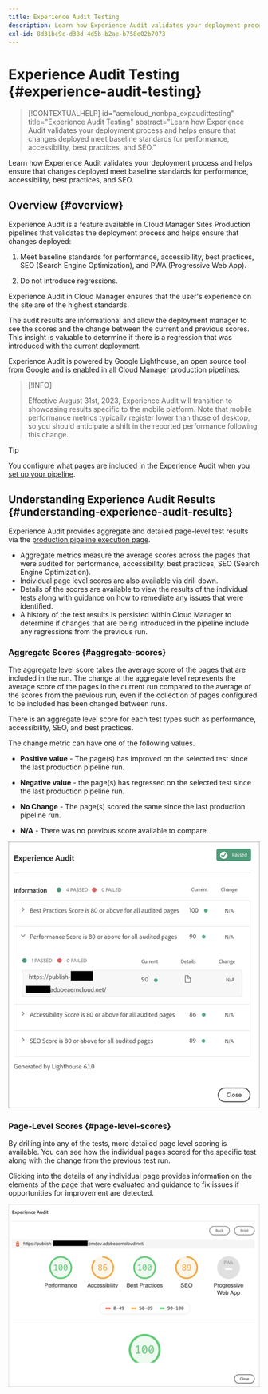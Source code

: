 ```yaml
---
title: Experience Audit Testing
description: Learn how Experience Audit validates your deployment process and helps ensure that changes deployed meet baseline standards for performance, accessibility, best practices, and SEO.
exl-id: 8d31bc9c-d38d-4d5b-b2ae-b758e02b7073
---
```


# Experience Audit Testing {#experience-audit-testing}

>[!CONTEXTUALHELP]
>id="aemcloud_nonbpa_expaudittesting"
>title="Experience Audit Testing"
>abstract="Learn how Experience Audit validates your deployment process and helps ensure that changes deployed meet baseline standards for performance, accessibility, best practices, and SEO."

Learn how Experience Audit validates your deployment process and helps ensure that changes deployed meet baseline standards for performance, accessibility, best practices, and SEO.

## Overview {#overview}

Experience Audit is a feature available in Cloud Manager Sites Production pipelines that validates the deployment process and helps ensure that changes deployed:

1. Meet baseline standards for performance, accessibility, best practices, SEO (Search Engine Optimization), and PWA (Progressive Web App).

1. Do not introduce regressions.

Experience Audit in Cloud Manager ensures that the user's experience on the site are of the highest standards.

The audit results are informational and allow the deployment manager to see the scores and the change between the current and previous scores. This insight is valuable to determine if there is a regression that was introduced with the current deployment.

Experience Audit is powered by Google Lighthouse, an open source tool from Google and is enabled in all Cloud Manager production pipelines.

>[!INFO]
>
>Effective August 31st, 2023, Experience Audit will transition to showcasing results specific to the mobile platform. Note that mobile performance metrics typically register lower than those of desktop, so you should anticipate a shift in the reported performance following this change.

>[!TIP]
>
>You configure what pages are included in the Experience Audit when you [set up your pipeline](/help/implementing/cloud-manager/configuring-pipelines/configuring-production-pipelines.md#full-stack-code).

## Understanding Experience Audit Results {#understanding-experience-audit-results}

Experience Audit provides aggregate and detailed page-level test results via the [production pipeline execution page](/help/implementing/cloud-manager/deploy-code.md).

* Aggregate metrics measure the average scores across the pages that were audited for performance, accessibility, best practices, SEO (Search Engine Optimization). 
* Individual page level scores are also available via drill down.
* Details of the scores are available to view the results of the individual tests along with guidance on how to remediate any issues that were identified.
* A history of the test results is persisted within Cloud Manager to determine if changes that are being introduced in the pipeline include any regressions from the previous run.

### Aggregate Scores {#aggregate-scores}

The aggregate level score takes the average score of the pages that are included in the run. The change at the aggregate level represents the average score of the pages in the current run compared to the average of the scores from the previous run, even if the collection of pages configured to be included has been changed between runs.

There is an aggregate level score for each test types such as performance, accessibility, SEO, and best practices.

The change metric can have one of the following values.

* **Positive value** - The page(s) has improved on the selected test since the last production pipeline run.

* **Negative value** - the page(s) has regressed on the selected test since the last production pipeline run.

* **No Change** - The page(s) scored the same since the last production pipeline run.

* **N/A** - There was no previous score available to compare.

![Experience Audit results](/help/implementing/cloud-manager/assets/exp-audit-1.png)

### Page-Level Scores {#page-level-scores}

By drilling into any of the tests, more detailed page level scoring is available. You can see how the individual pages scored for the specific test along with the change from the previous test run.

Clicking into the details of any individual page provides information on the elements of the page that were evaluated and guidance to fix issues if opportunities for improvement are detected.

![Page-level scores](/help/implementing/cloud-manager/assets/exp-audit-2.png)
